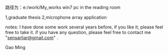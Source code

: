 路径为：e:/work/My_works
win7 pc
in the reading room
 
 1,graduate thesis
 2,microphone array application
 
 
 notes:
 I have done some work several years before, if you like it; please feel free to take it.
 if you have any question, please feel free to contact me "sensarliar@gmail.com" .
 
 Gao Ming